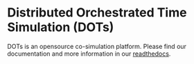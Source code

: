 # Distributed Orchestrated Time Simulation (DOTs)

DOTs is an opensource co-simulation platform. Please find our documentation and more information in our [readthedocs](https://dots-simulation-orchestrator.readthedocs.io/en/latest/).
